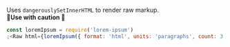 Uses `dangerouslySetInnerHTML` to render raw markup.  
**😬Use with caution 😬**

```js
const loremIpsum = require('lorem-ipsum')
;<Raw html={loremIpsum({ format: 'html', units: 'paragraphs', count: 3 })} />
```
